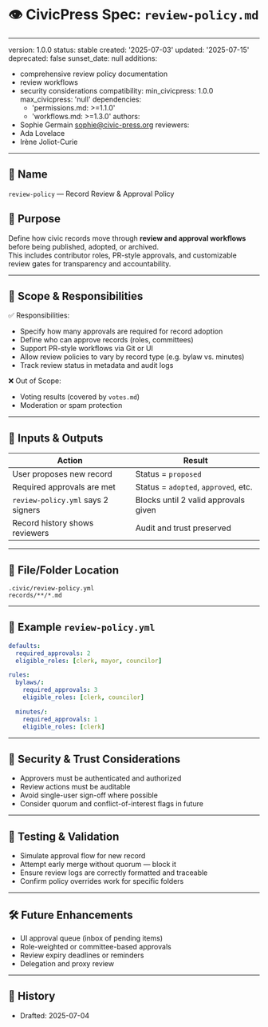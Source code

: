 # 👁️ CivicPress Spec: `review-policy.md`

---
version: 1.0.0
status: stable
created: '2025-07-03'
updated: '2025-07-15'
deprecated: false
sunset_date: null
additions:

- comprehensive review policy documentation
- review workflows
- security considerations
compatibility:
  min_civicpress: 1.0.0
  max_civicpress: 'null'
  dependencies:
  - 'permissions.md: >=1.1.0'
  - 'workflows.md: >=1.3.0'
authors:
- Sophie Germain <sophie@civic-press.org>
reviewers:
- Ada Lovelace
- Irène Joliot-Curie

---

## 📛 Name

`review-policy` — Record Review & Approval Policy

## 🎯 Purpose

Define how civic records move through **review and approval workflows** before
being published, adopted, or archived.  
This includes contributor roles, PR-style approvals, and customizable review
gates for transparency and accountability.

---

## 🧩 Scope & Responsibilities

✅ Responsibilities:

- Specify how many approvals are required for record adoption
- Define who can approve records (roles, committees)
- Support PR-style workflows via Git or UI
- Allow review policies to vary by record type (e.g. bylaw vs. minutes)
- Track review status in metadata and audit logs

❌ Out of Scope:

- Voting results (covered by `votes.md`)
- Moderation or spam protection

---

## 🔗 Inputs & Outputs

| Action                             | Result                               |
| ---------------------------------- | ------------------------------------ |
| User proposes new record           | Status = `proposed`                  |
| Required approvals are met         | Status = `adopted`, `approved`, etc. |
| `review-policy.yml` says 2 signers | Blocks until 2 valid approvals given |
| Record history shows reviewers     | Audit and trust preserved            |

---

## 📂 File/Folder Location

```
.civic/review-policy.yml
records/**/*.md
```

---

## 📝 Example `review-policy.yml`

```yaml
defaults:
  required_approvals: 2
  eligible_roles: [clerk, mayor, councilor]

rules:
  bylaws/:
    required_approvals: 3
    eligible_roles: [clerk, councilor]

  minutes/:
    required_approvals: 1
    eligible_roles: [clerk]
```

---

## 🔐 Security & Trust Considerations

- Approvers must be authenticated and authorized
- Review actions must be auditable
- Avoid single-user sign-off where possible
- Consider quorum and conflict-of-interest flags in future

---

## 🧪 Testing & Validation

- Simulate approval flow for new record
- Attempt early merge without quorum — block it
- Ensure review logs are correctly formatted and traceable
- Confirm policy overrides work for specific folders

---

## 🛠️ Future Enhancements

- UI approval queue (inbox of pending items)
- Role-weighted or committee-based approvals
- Review expiry deadlines or reminders
- Delegation and proxy review

---

## 📅 History

- Drafted: 2025-07-04
